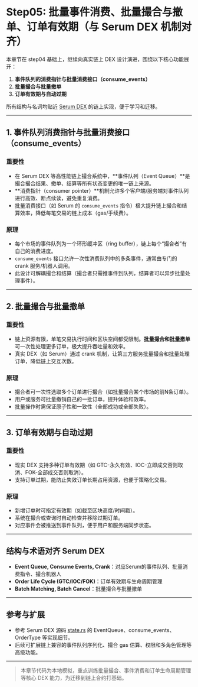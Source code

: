 # Step05: 批量事件消费、批量撮合与撤单、订单有效期（与 Serum DEX 机制对齐）

本章节在 step04 基础上，继续向真实链上 DEX 设计演进，围绕以下核心功能展开：

1. **事件队列的消费指针与批量消费接口（consume_events）**
2. **批量撮合与批量撤单**
3. **订单有效期与自动过期**

所有结构与名词均贴近 [Serum DEX](https://github.com/project-serum/serum-dex) 的链上实现，便于学习和迁移。

---

## 1. 事件队列消费指针与批量消费接口（consume_events）

### 重要性
- 在 Serum DEX 等高性能链上撮合系统中，**事件队列（Event Queue）**是撮合撮合结果、撤单、结算等所有状态变更的唯一链上来源。
- **消费指针（consumer pointer）**机制允许多个客户端/服务端对事件队列进行高效、断点续读，避免重复消费。
- 批量消费接口（如 Serum 的 `consume_events` 指令）极大提升链上撮合和结算效率，降低每笔交易的链上成本（gas/手续费）。

### 原理
- 每个市场的事件队列为一个环形缓冲区（ring buffer），链上每个“撮合者”有自己的消费进度。
- `consume_events` 接口允许一次性消费队列中的多条事件，通常由专门的 crank 服务/机器人调用。
- 此设计可解耦撮合和结算（撮合者只需推事件到队列，结算者可以异步批量处理事件）。

---

## 2. 批量撮合与批量撤单

### 重要性
- 链上资源有限，单笔交易执行时间和区块空间都受限制。**批量撮合和批量撤单**可一次性处理更多订单，极大提升吞吐量和效率。
- 真实 DEX（如 Serum）通过 crank 机制，让第三方服务批量撮合和批量处理订单，降低链上交互次数。

### 原理
- 撮合者可一次性选取多个订单进行撮合（如批量撮合某个市场的前N条订单）。
- 用户或服务可批量撤销自己的一批订单，提升体验和效率。
- 批量操作时需保证原子性和一致性（全部成功或全部失败）。

---

## 3. 订单有效期与自动过期

### 重要性
- 现实 DEX 支持多种订单有效期（如 GTC-永久有效、IOC-立即成交否则取消、FOK-全部成交否则取消）。
- 支持订单过期，能防止失效订单长期占用资源，也便于策略化交易。

### 原理
- 新增订单时可指定有效期（如截至区块高度/时间戳）。
- 系统在撮合或查询时自动检查并移除过期订单。
- 对应事件会被推送到事件队列，便于用户和服务端同步状态。

---

## 结构与术语对齐 Serum DEX

- **Event Queue, Consume Events, Crank**：对应Serum的事件队列、批量消费指令、撮合机器人
- **Order Life Cycle (GTC/IOC/FOK)**：订单有效期与生命周期管理
- **Batch Matching, Batch Cancel**：批量撮合与批量撤单

---

## 参考与扩展

- 参考 Serum DEX 源码 [state.rs](https://github.com/project-serum/serum-dex/blob/master/dex/src/state.rs) 的 EventQueue、consume_events、OrderType 等实现细节。
- 后续可扩展链上兼容的事件队列序列化、撮合 gas 估算、权限和多角色管理等高级功能。

---

> 本章节代码为本地模拟，重点训练批量撮合、事件消费和订单生命周期管理等核心 DEX 能力，为迁移到链上合约打基础。
